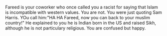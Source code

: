 Fareed is your coworker who once called you a racist for saying that Islam is incompatible with western values. You are not. You were just quoting Sam Harris. 
YOu call him:"HA HA Fareed, now you can back to your muslim country!"
He explained to you he is Indian born in the US and raised Sikh, although he is not particulary religious. You are confused but happy.